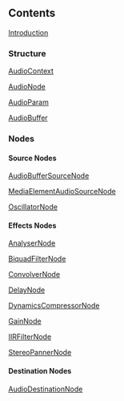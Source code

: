 ## Contents

[Introduction](intro)

### Structure

[AudioContext](audio-context)

[AudioNode](audio-node)

[AudioParam](audio-params)

[AudioBuffer](audio-buffer)

### Nodes

#### Source Nodes

[AudioBufferSourceNode](audio-buffer-source-node)

[MediaElementAudioSourceNode](media-element-audio-source-node)

[OscillatorNode](oscillator-node)

#### Effects Nodes

[AnalyserNode](analyser-node)

[BiquadFilterNode](biquad-filter-node)

[ConvolverNode](convolver-node)

[DelayNode](delay-node)

[DynamicsCompressorNode](dynamics-compressor-node)

[GainNode](gain-node)

[IIRFilterNode](iir-filter-node)

[StereoPannerNode](stereo-panner-node)

#### Destination Nodes

[AudioDestinationNode](audio-destination-node)

<!-- ### Resources -->

<!-- [Feedback](feedback) -->
